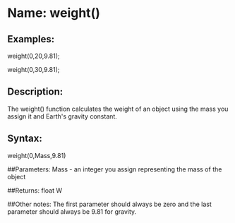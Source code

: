 # Name: weight()

## Examples:
weight(0,20,9.81);

weight(0,30,9.81);

## Description:
The weight() function calculates the weight of an object using the 
mass you assign it and Earth's gravity constant.

## Syntax:
weight(0,Mass,9.81)

##Parameters: 
Mass - an integer you assign representing the mass of the object

##Returns:
float W

##Other notes:
The first parameter should always be zero and the last parameter should
always be 9.81 for gravity.
